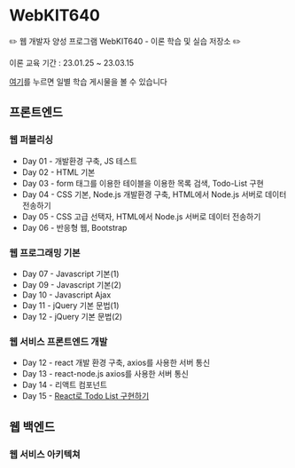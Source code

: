 #  WebKIT640

✏️ 웹 개발자 양성 프로그램 WebKIT640 - 이론 학습 및 실습 저장소 ✏️


이론 교육 기간 : 23.01.25 ~ 23.03.15


[여기](https://velog.io/@qqqqld/series/%ED%94%84%EB%A1%A0%ED%8A%B8%EC%97%94%EB%93%9C)를 누르면 일별 학습 게시물을 볼 수 있습니다


## 프론트엔드
### 웹 퍼블리싱
- Day 01 - 개발환경 구축, JS 테스트
- Day 02 - HTML 기본
- Day 03 - form 태그를 이용한 테이블을 이용한 목록 검색, Todo-List 구현
- Day 04 - CSS 기본, Node.js 개발환경 구축,  HTML에서 Node.js 서버로 데이터 전송하기
- Day 05 - CSS 고급 선택자, HTML에서 Node.js 서버로 데이터 전송하기
- Day 06 - 반응형 웹, Bootstrap

### 웹 프로그래밍 기본
- Day 07 - Javascript 기본(1)
- Day 09 - Javascript 기본(2)
- Day 10 - Javascript Ajax
- Day 11 - jQuery 기본 문법(1)
- Day 12 - jQuery 기본 문법(2)

### 웹 서비스 프론트엔드 개발
- Day 12 - react 개발 환경 구축, axios를 사용한 서버 통신
- Day 13 - react-node.js axios를 사용한 서버 통신
- Day 14 - 리액트 컴포넌트
- Day 15 - [React로 Todo List 구현하기](https://github.com/EunbiAn/todolist_react)

## 웹 백엔드
### 웹 서비스 아키텍쳐
